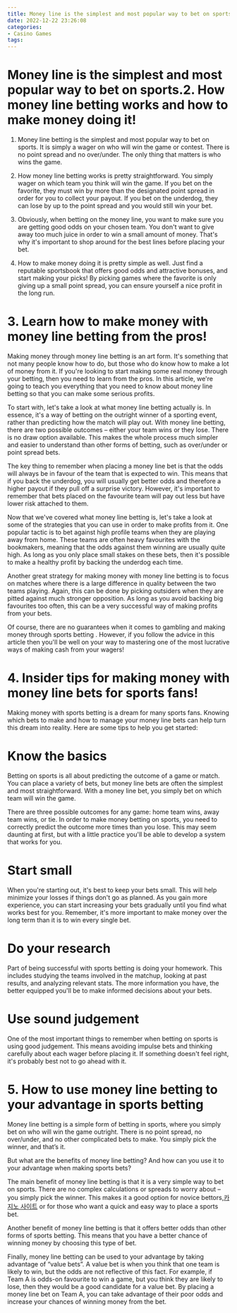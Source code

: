 ```yaml
---
title: Money line is the simplest and most popular way to bet on sports.2. How money line betting works and how to make money doing it!
date: 2022-12-22 23:26:08
categories:
- Casino Games
tags:
---
```



#  Money line is the simplest and most popular way to bet on sports.2. How money line betting works and how to make money doing it!

1. Money line betting is the simplest and most popular way to bet on sports. It is simply a wager on who will win the game or contest. There is no point spread and no over/under. The only thing that matters is who wins the game.

2. How money line betting works is pretty straightforward. You simply wager on which team you think will win the game. If you bet on the favorite, they must win by more than the designated point spread in order for you to collect your payout. If you bet on the underdog, they can lose by up to the point spread and you would still win your bet.

3. Obviously, when betting on the money line, you want to make sure you are getting good odds on your chosen team. You don't want to give away too much juice in order to win a small amount of money. That's why it's important to shop around for the best lines before placing your bet.

4. How to make money doing it is pretty simple as well. Just find a reputable sportsbook that offers good odds and attractive bonuses, and start making your picks! By picking games where the favorite is only giving up a small point spread, you can ensure yourself a nice profit in the long run.

# 3. Learn how to make money with money line betting from the pros!

Making money through money line betting is an art form. It's something that not many people know how to do, but those who do know how to make a lot of money from it. If you're looking to start making some real money through your betting, then you need to learn from the pros. In this article, we're going to teach you everything that you need to know about money line betting so that you can make some serious profits.

To start with, let's take a look at what money line betting actually is. In essence, it's a way of betting on the outright winner of a sporting event, rather than predicting how the match will play out. With money line betting, there are two possible outcomes – either your team wins or they lose. There is no draw option available. This makes the whole process much simpler and easier to understand than other forms of betting, such as over/under or point spread bets.

The key thing to remember when placing a money line bet is that the odds will always be in favour of the team that is expected to win. This means that if you back the underdog, you will usually get better odds and therefore a higher payout if they pull off a surprise victory. However, it's important to remember that bets placed on the favourite team will pay out less but have lower risk attached to them.

Now that we've covered what money line betting is, let's take a look at some of the strategies that you can use in order to make profits from it. One popular tactic is to bet against high profile teams when they are playing away from home. These teams are often heavy favourites with the bookmakers, meaning that the odds against them winning are usually quite high. As long as you only place small stakes on these bets, then it's possible to make a healthy profit by backing the underdog each time.

Another great strategy for making money with money line betting is to focus on matches where there is a large difference in quality between the two teams playing. Again, this can be done by picking outsiders when they are pitted against much stronger opposition. As long as you avoid backing big favourites too often, this can be a very successful way of making profits from your bets.

Of course, there are no guarantees when it comes to gambling and making money through sports betting . However, if you follow the advice in this article then you'll be well on your way to mastering one of the most lucrative ways of making cash from your wagers!

# 4. Insider tips for making money with money line bets for sports fans!

Making money with sports betting is a dream for many sports fans. Knowing which bets to make and how to manage your money line bets can help turn this dream into reality. Here are some tips to help you get started:

# Know the basics
Betting on sports is all about predicting the outcome of a game or match. You can place a variety of bets, but money line bets are often the simplest and most straightforward. With a money line bet, you simply bet on which team will win the game.

There are three possible outcomes for any game: home team wins, away team wins, or tie. In order to make money betting on sports, you need to correctly predict the outcome more times than you lose. This may seem daunting at first, but with a little practice you'll be able to develop a system that works for you.

# Start small
When you're starting out, it's best to keep your bets small. This will help minimize your losses if things don't go as planned. As you gain more experience, you can start increasing your bets gradually until you find what works best for you. Remember, it's more important to make money over the long term than it is to win every single bet.

# Do your research
Part of being successful with sports betting is doing your homework. This includes studying the teams involved in the matchup, looking at past results, and analyzing relevant stats. The more information you have, the better equipped you'll be to make informed decisions about your bets.

# Use sound judgement
One of the most important things to remember when betting on sports is using good judgement. This means avoiding impulse bets and thinking carefully about each wager before placing it. If something doesn't feel right, it's probably best not to go ahead with it.

# 5. How to use money line betting to your advantage in sports betting

Money line betting is a simple form of betting in sports, where you simply bet on who will win the game outright. There is no point spread, no over/under, and no other complicated bets to make. You simply pick the winner, and that’s it.

But what are the benefits of money line betting? And how can you use it to your advantage when making sports bets?

The main benefit of money line betting is that it is a very simple way to bet on sports. There are no complex calculations or spreads to worry about – you simply pick the winner. This makes it a good option for novice bettors,[카지노 사이트](https://choegocasino.com/) or for those who want a quick and easy way to place a sports bet.

Another benefit of money line betting is that it offers better odds than other forms of sports betting. This means that you have a better chance of winning money by choosing this type of bet.

Finally, money line betting can be used to your advantage by taking advantage of “value bets”. A value bet is when you think that one team is likely to win, but the odds are not reflective of this fact. For example, if Team A is odds-on favourite to win a game, but you think they are likely to lose, then they would be a good candidate for a value bet. By placing a money line bet on Team A, you can take advantage of their poor odds and increase your chances of winning money from the bet.